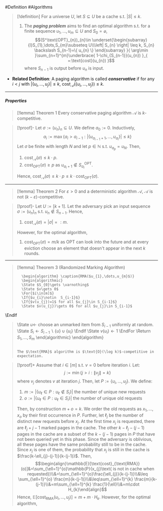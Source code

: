 #Definition #Algorithms 

> [!definition]
> For a universe $U$, let $S\subseteq U$ be a cache s.t. $\left| S \right|\leq k$. 
> 1. The ***paging problem*** aims to find an optimal algorithm s.t. for a finite sequence $u_{1},\dots,u_{m}\subseteq U$ and $S_{0}=\varnothing$, 
> 	$$(S^\text{OPT}_{n})_{n}\in \underset{\begin{subarray}{l}S_{1},\dots,S_{m}\subseteq U\\\left| S_{n} \right| \leq k, S_{n} \backslash S_{n-1}=\{ u_{n} \} \end{subarray} }{ \arg\min }\sum_{n=1}^{m}\underbrace{ 1-\chi_{S_{n-1}}(u_{n}) }_{ =:\text{cost}(u_{n}) }$$where $S_{n-1}$ is output before $u_{n}$ is input. 
- **Related Definition**: A paging algorithm is called ***conservative*** if for any $i<j$ with $\left| \{ u_{i},\dots,u_{j} \} \right|\leq k$,  $\text{cost}_{\mathcal{A}}(\{ u_{i},\dots, u_{j} \})\leq k$.
---
##### Properties
> [!lemma] Theorem 1
> Every conservative paging algorithm $\mathcal{A}$ is $k$-competitive. 

> [!proof]-
> Let $\sigma:=(u_{n})_{n}\subseteq U$. We define $a_{0}:=0$. Inductively, $$a_{i}:=\max \{ a_{i}>a_{i-1}:\left| \{ u_{a_{i-1}+1},\dots,u_{a_{i}} \} \right|\leq k  \}$$
> Let $\sigma$ be finite with length $N$ and let $p\in \mathbb{N}$ s.t. $u_{a_{p}}=u_{{N}}$. Then, 
> 1. $\text{cost}_{\mathcal{A}}(\sigma)\leq k\cdot p$.
> 2. $\text{cost}_{\text{OPT}}(\sigma)\geq p$ as $u_{a_{i}+1}\notin S_{a_{i}}^{\text{OPT}}$.
> 
> Hence, $\text{cost}_{\mathcal{A}}(\sigma)\leq k\cdot p\leq k\cdot \text{cost}_{\text{OPT}}(\sigma)$.
---
> [!lemma] Theorem 2
> For $\varepsilon>0$ and a deterministic algorithm $\mathcal{A}$, $\mathcal{A}$ is not $(k-\varepsilon)$-competitive.

> [!proof]-
> Let $U:=[k+1]$. Let the adversary pick an input sequence $\sigma:=(u_{n})_{n}$ s.t. $u_{n}\notin S_{n-1}$. Hence, 
> 1. $\text{cost}_{\mathcal{A}}(\sigma)=\left| \sigma \right|=:m$. 
> 
> However, for the optimal algorithm, 
> 1. $\text{cost}_{\text{OPT}}(\sigma)= m/k$ as $\text{OPT}$ can look into the future and at every eviction choose an element that doesn't appear in the next $k$ rounds. 

---
> [!lemma] Theorem 3 (Randomized Marking Algorithm)
>  ```pseudo
>    \begin{algorithm} \caption{RMA($u_{1},\dots,u_{m}$)} 
>    \begin{algorithmic}
>    \State $S_{0}\gets \varnothing$
>    \State $v\gets 0$
>    \For{$i\in[m]$}
>    \If{$u_{i}\notin  S_{i-1}$}
>    \If{$v(u_{j})=1$ for all $u_{j}\in S_{i-1}$}
>    \State $v(u_{j})\gets 0$ for all $u_{j}\in S_{i-1}$
\EndIf
>    \State $u\gets$ choose an unmarked item from $S_{i-1}$ uniformly at random.
>    \State $S_{i}\gets S_{i-1} \backslash \{ u \}\cup \{  u_{i}\}$
\EndIf
> 	\State $v(u_{i})\gets 1$
>    \EndFor
>    \Return $S_{1},\dots,S_{m}$
>    \end{algorithmic}
>    \end{algorithm}
>    ```
>    
>    The $\text{RMA}$ algorithm is $\text{O}(\log k)$-competitive in expectation. 

> [!proof]+
> Assume that $i\in [m]$ s.t. $v=0$ before iteration $i$. Let: $$j:=\min\{  j>i: \|v_{j}\| =k \}$$where $v_{j}$ denotes $v$ at iteration $j$. Then, let $P:=\{ u_{i},\dots,u_{j} \}$. We define:
> 1. $m:=\left| \{ u_\ell\in P:u_{\ell}\notin S_{i} \} \right|$ the number of unique new requests
> 2. $o:=\left| \{ u_\ell\in P:u_{\ell}\in S_{i} \} \right|$ the number of unique old requests
>  
>  Then, by construction $m+o=k$. We order the old requests as $x_{1},\dots,x_{o}$ by their first occurrence in $P$. Further, let $\ell_{j}$ be the number of distinct new requests before $x_{j}$. At the first time $x_{j}$ is requested, there are $\ell_{j}+j-1$ marked pages in the cache. The other $k-\ell_{j}-(j-1)$ pages in the cache are a subset of the $k-(j-1)$ pages in $P$ that have not been queried yet in this phase. Since the adversary is oblivious, all these pages have the same probability still to be in the cache. Since $x_{j}$ is one of them, the probability that $x_{j}$ is still in the cache is $\frac{k-\ell_{j}-(j-1)}{k-(j-1)}$. Then, $$\begin{align}\mathbb{E}[\text{cost}_{\text{RMA}}(o)]&=\sum_{\ell=1}^{o}\mathbb{P}(x_{j}\text{ is not in cache when requested})\\&=\sum_{\ell=1}^{o}\frac{\ell_{j}}{k-(j-1)}\\&\leq \sum_{\ell=1}^{o} \frac{m}{k-(j-1)}\\&\leq\sum_{\ell=1}^{k} \frac{m}{k-(j-1)}\\&=m\sum_{\ell=1}^{k} \frac{1}{\ell}\\&=m\cdot H_{k}\end{align}$$
>  Hence, $\mathbb{E}[\text{cost}_{\text{RMA}}(u_{i},\dots,u_{j})]=m+m\cdot H_{k}$. However, for the optimal algorithm, 